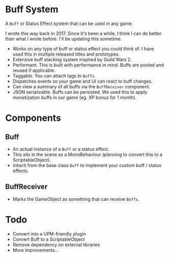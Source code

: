 # Buff System

A `Buff` or Status Effect system that can be used in any game. 

I wrote this way back in 2017. Since it's been a while, I think I can do better than what I wrote before. I'll be updating this sometime.

- Works on any type of buff or status effect you could think of. I have used this in multiple released titles and prototypes.
- Extensive buff stacking system inspired by Guild Wars 2.
- Performant. This is built with performance in mind. Buffs are pooled and reused if applicable.
- Taggable. You can attach tags to `Buffs`.
- Dispatches events so your game and UI can react to buff changes.
- Can view a summary of all buffs via the `BuffReceiver` component.
- JSON serializable. Buffs can be persisted. We used this to apply monetization buffs in our game (eg. XP bonus for 1 month).


# Components
## Buff
- An actual instance of a `Buff` or a status effect.
- This sits in the scene as a MonoBehaviour (planning to convert this to a ScriptableObject).
- Inherit from the base class `Buff` to implement your custom buff / status effects.

## BuffReceiver
- Marks the GameObject as something that can receive `Buffs`.

# Todo
- Convert into a UPM-friendly plugin
- Convert Buff to a ScriptableObject
- Remove dependency on external libraries
- More improvements...
